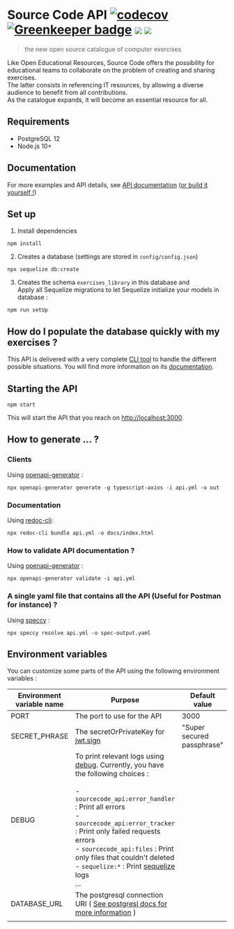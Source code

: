# Source Code API  [![codecov](https://codecov.io/gh/SourceCodeOER/sourcecode_api/branch/master/graph/badge.svg)](https://codecov.io/gh/SourceCodeOER/sourcecode_api) [![Greenkeeper badge](https://badges.greenkeeper.io/SourceCodeOER/sourcecode_api.svg)](https://greenkeeper.io/) ![](https://github.com/SourceCodeOER/sourcecode_api/workflows/Source%20Code%20CI%2FCD/badge.svg) ![](https://github.com/SourceCodeOER/sourcecode_api/workflows/OAS%20Documentation/badge.svg)
> the new open source catalogue of computer exercises

Like Open Educational Resources, Source Code offers the possibility for educational teams to
collaborate on the problem of creating and sharing exercises.  
The latter consists in referencing IT resources, by allowing a diverse audience to benefit from all contributions.  
As the catalogue expands, it will become an essential resource for all.

## Requirements

- PostgreSQL 12
- Node.js 10+ 

## Documentation

For more examples and API details, see [API documentation](https://sourcecodeoer.github.io/sourcecode_api/) ([or build it yourself !](#how-to-generate--))

## Set up

1. Install dependencies

```
npm install
```

2. Creates a database (settings are stored in `config/config.json`)
```
npx sequelize db:create
```

3. Creates the schema `exercises_library` in this database and  
   Apply all Sequelize migrations to let Sequelize initialize your models in database : 
```
npm run setUp
```

## How do I populate the database quickly with my exercises ? 

This API is delivered with a very complete [CLI tool](https://github.com/SourceCodeOER/cli) to handle the different possible situations. You will find more information on its [documentation](https://github.com/SourceCodeOER/cli/blob/master/README.md).

## Starting the API

```
npm start
```

This will start the API that you reach on [http://localhost:3000](http://localhost:3000).

## How to generate ... ?

### Clients

Using [openapi-generator](https://openapi-generator.tech/) :

```
npx openapi-generator generate -g typescript-axios -i api.yml -o out
```

### Documentation

Using [redoc-cli](https://github.com/Redocly/redoc):

```
npx redoc-cli bundle api.yml -o docs/index.html
```

### How to validate API documentation ?

Using [openapi-generator](https://openapi-generator.tech/) :
```
npx openapi-generator validate -i api.yml
```

### A single yaml file that contains all the API (Useful for Postman for instance) ?

Using [speccy](https://github.com/wework/speccy) : 
```
npx speccy resolve api.yml -o spec-output.yaml
```

## Environment variables

You can customize some parts of the API using the following environment variables :  

| Environment variable name  | Purpose | Default value |
|---|---|---|
| PORT   | The port to use for the API | 3000  |
| SECRET_PHRASE | The secretOrPrivateKey for [jwt.sign](https://github.com/auth0/node-jsonwebtoken#jwtsignpayload-secretorprivatekey-options-callback)  | "Super secured passphrase"   |
| DEBUG  | To print relevant logs using [debug](https://www.npmjs.com/package/debug). Currently, you have the following choices : <br/> <br/> - `sourcecode_api:error_handler` : Print all errors <br/> - `sourcecode_api:error_tracker` : Print only failed requests errors <br/> - `sourcecode_api:files` : Print only files that couldn't deleted <br/> - `sequelize:*` : Print [sequelize](https://www.npmjs.com/package/sequelize) logs <br/> ...  |   |
| DATABASE_URL  | The postgresql connection URI ( [See postgresl docs for more information](https://www.postgresql.org/docs/current/libpq-connect.html#LIBPQ-CONNSTRING)  )  |   | 
|   |   |   |
